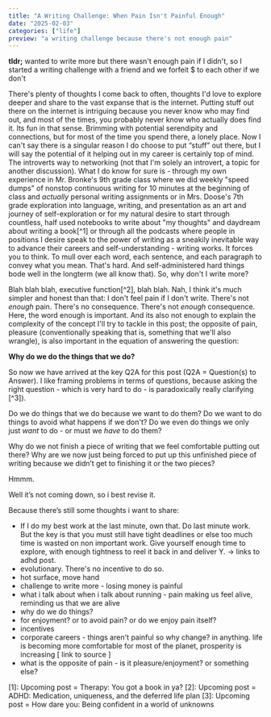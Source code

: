 ```yaml
---
title: "A Writing Challenge: When Pain Isn't Painful Enough"
date: "2025-02-03"
categories: ["life"]
preview: "a writing challenge because there's not enough pain"
---
```

**tldr;** wanted to write more but there wasn't enough pain if I didn't, so I started a writing challenge with a friend and we forfeit $ to each other if we don't

There's plenty of thoughts I come back to often, thoughts I'd love to explore deeper and share to the vast expanse that is the internet. Putting stuff out there on the internet is intriguing because you never know who may find out, and most of the times, you probably never know who actually does find it. Its fun in that sense. Brimming with potential serendipity and connections, but for most of the time you spend there, a lonely place. Now I can't say there is a singular reason I do choose to put “stuff” out there, but I will say the potential of it helping out in my career is certainly top of mind. The introverts way to networking (not that I'm solely an introvert, a topic for another discussion). What I do know for sure is - through my own experience in Mr. Bronke's 9th grade class where we did weekly "speed dumps" of nonstop continuous writing for 10 minutes at the beginning of class and *actually* personal writing assignments or in Mrs. Doose's 7th grade exploration into language, writing, and presentation as an art and journey of self-exploration or for my natural desire to start through countless, half used notebooks to write about "my thoughts" and daydream about writing a book[^1] or through all the podcasts where people in positions I desire speak to the power of writing as a sneakily inevitable way to advance their careers and self-understanding - writing works. It forces you to think. To mull over each word, each sentence, and each paragraph to convey what you mean. That's hard. And self-administered hard things bode well in the longterm (we all know that). So, why don't I write more?

Blah blah blah, executive function[^2], blah blah. Nah, I think it's much simpler and honest than that: I don't feel pain if I don't write. There's not *enough* pain. There's no consequence. There's not *enough* consequence. Here, the word enough is important. And its also not enough to explain the complexity of the concept I'll try to tackle in this post; the opposite of pain, pleasure (conventionally speaking that is, something that we'll also wrangle), is also important in the equation of answering the question:

**Why do we do the things that we do?**

So now we have arrived at the key Q2A for this post (Q2A = Question(s) to Answer). I like framing problems in terms of questions, because asking the right question - which is very hard to do - is paradoxically really clarifying [^3]).

Do we do things that we do because we want to do them? Do we want to do things to avoid what happens if we don't? Do we even do things we only just *want* to do - or must we *have* to do them?

Why do we not finish a piece of writing that we feel comfortable putting out there? Why are we now just being forced to put up this unfinished piece of writing because we didn’t get to finishing it or the two pieces?

Hmmm.

Well it’s not coming down, so i best revise it. 

Because there’s still some thoughts i want to share:

- If I do my best work at the last minute, own that. Do last minute work. But the key is that you must still have tight deadlines or else too much time is wasted on non important work. Give yourself enough time to explore, with enough tightness to reel it back in and deliver Y. → links to adhd post.
- evolutionary. There's no incentive to do so.
- hot surface, move hand
- challenge to write more - losing money is painful
- what i talk about when i talk about running - pain making us feel alive, reminding us that we are alive
- why do we do things?
- for enjoyment? or to avoid pain? or do we enjoy pain itself?
- incentives
- corporate careers - things aren't painful so why change? in anything. life is becoming more comfortable for most of the planet, prosperity is increasing [ link to source ]
- what is the opposite of pain - is it pleasure/enjoyment? or something else?

[1]: Upcoming post = Therapy: You got a book in ya?
[2]: Upcoming post = ADHD: Medication, uniqueness, and the deferred life plan
[3]: Upcoming post = How dare you: Being confident in a world of unknowns